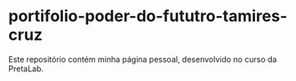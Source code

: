 # portifolio-poder-do-fututro-tamires-cruz
Este repositório contém minha página pessoal, desenvolvido no curso da PretaLab. 
